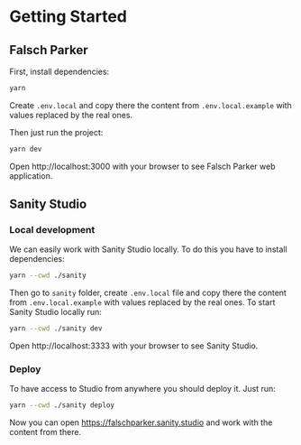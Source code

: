 # Getting Started


## Falsch Parker

First, install dependencies:
```bash
yarn 
```

Create `.env.local` and copy there the content from `.env.local.example` with values replaced by the real ones.

Then just run the project:
```bash
yarn dev
```

Open http://localhost:3000 with your browser to see Falsch Parker web application.


## Sanity Studio

### Local development

We can easily work with Sanity Studio locally.
To do this you have to install dependencies:
```bash
yarn --cwd ./sanity
```

Then go to `sanity` folder, create `.env.local` file and copy there the content from `.env.local.example` with values replaced by the real ones.
To start Sanity Studio locally run:
```bash
yarn --cwd ./sanity dev
```

Open http://localhost:3333 with your browser to see Sanity Studio.

### Deploy

To have access to Studio from anywhere you should deploy it.
Just run:
```bash
yarn --cwd ./sanity deploy
```

Now you can open https://falschparker.sanity.studio and work with the content from there.